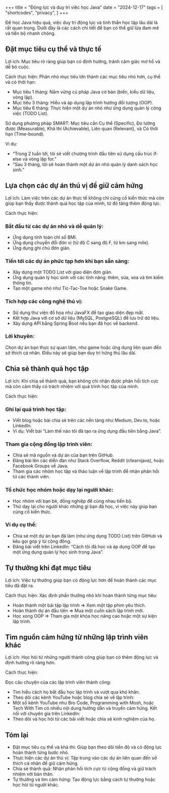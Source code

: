 +++
title = "Động lực và duy trì việc học Java"
date = "2024-12-17"
tags = [
    "shortcodes",
    "privacy",
]
+++

Để học Java hiệu quả, việc duy trì động lực và tinh thần học tập lâu dài là rất quan trọng. Dưới đây là các cách chi tiết để bạn có thể giữ lửa đam mê và tiến bộ nhanh chóng.



## <!--more-->

## Đặt mục tiêu cụ thể và thực tế
Lợi ích:
Mục tiêu rõ ràng giúp bạn có định hướng, tránh cảm giác mơ hồ và dễ bỏ cuộc.

Cách thực hiện:
Phân nhỏ mục tiêu lớn thành các mục tiêu nhỏ hơn, cụ thể và có thời hạn:
- Mục tiêu 1 tháng: Nắm vững cú pháp Java cơ bản (biến, kiểu dữ liệu, vòng lặp).
- Mục tiêu 3 tháng: Hiểu và áp dụng lập trình hướng đối tượng (OOP).
- Mục tiêu 6 tháng: Thực hiện một dự án nhỏ như ứng dụng quản lý công việc (TODO List).

Sử dụng phương pháp SMART: Mục tiêu cần Cụ thể (Specific), Đo lường được (Measurable), Khả thi (Achievable), Liên quan (Relevant), và Có thời hạn (Time-bound).

Ví dụ:
- “Trong 2 tuần tới, tôi sẽ viết chương trình đầu tiên sử dụng cấu trúc if-else và vòng lặp for.”
- “Sau 3 tháng, tôi sẽ hoàn thành một dự án nhỏ quản lý danh sách học sinh.”

## Lựa chọn các dự án thú vị để giữ cảm hứng
Lợi ích:
Làm việc trên các dự án thực tế không chỉ củng cố kiến thức mà còn giúp bạn thấy được thành quả học tập của mình, từ đó tăng thêm động lực.

Cách thực hiện:

### Bắt đầu từ các dự án nhỏ và dễ quản lý:
- Ứng dụng tính toán chỉ số BMI.
- Ứng dụng chuyển đổi đơn vị (từ độ C sang độ F, từ km sang mile).
- Ứng dụng ghi chú đơn giản.

### Tiến tới các dự án phức tạp hơn khi bạn sẵn sàng:
- Xây dựng một TODO List với giao diện đơn giản.
- Ứng dụng quản lý học sinh với các tính năng: thêm, sửa, xóa và tìm kiếm thông tin.
- Tạo một game nhỏ như Tic-Tac-Toe hoặc Snake Game.

### Tích hợp các công nghệ thú vị:
- Sử dụng thư viện đồ họa như JavaFX để tạo giao diện đẹp mắt.
- Kết hợp Java với cơ sở dữ liệu (MySQL, PostgreSQL) để lưu trữ dữ liệu.
- Xây dựng API bằng Spring Boot nếu bạn đã học về backend.
### Lời khuyên:
Chọn dự án bạn thực sự quan tâm, như game hoặc ứng dụng liên quan đến sở thích cá nhân. Điều này sẽ giúp bạn duy trì hứng thú lâu dài.

## Chia sẻ thành quả học tập
Lợi ích:
Khi chia sẻ thành quả, bạn không chỉ nhận được phản hồi tích cực mà còn cảm thấy có trách nhiệm với quá trình học tập của mình.

Cách thực hiện:

### Ghi lại quá trình học tập:
- Viết blog hoặc bài chia sẻ trên các nền tảng như Medium, Dev.to, hoặc LinkedIn.
- Ví dụ: Viết bài “Làm thế nào tôi đã tạo ra ứng dụng đầu tiên bằng Java”.

### Tham gia cộng đồng lập trình viên:
- Chia sẻ mã nguồn và dự án của bạn trên GitHub.
- Đăng bài lên các diễn đàn như Stack Overflow, Reddit (r/learnjava), hoặc Facebook Groups về Java.
- Tham gia các nhóm học tập và thảo luận về lập trình để nhận phản hồi từ các thành viên.

### Tổ chức học nhóm hoặc dạy lại người khác:
- Học nhóm với bạn bè, đồng nghiệp để cùng nhau tiến bộ.
- Thử dạy lại cho người khác những gì bạn đã học, vì việc này giúp bạn củng cố kiến thức.

### Ví dụ cụ thể:
- Chia sẻ một dự án bạn đã làm (như ứng dụng TODO List) trên GitHub và kêu gọi góp ý từ cộng đồng.
- Đăng bài viết trên LinkedIn: “Cách tôi đã học và áp dụng OOP để tạo một ứng dụng quản lý học sinh trong Java”.
## Tự thưởng khi đạt mục tiêu
Lợi ích:
Việc tự thưởng giúp bạn có động lực hơn để hoàn thành các mục tiêu đã đặt ra.

Cách thực hiện:
Xác định phần thưởng nhỏ khi hoàn thành từng mục tiêu:
- Hoàn thành một bài tập lập trình => Xem một tập phim yêu thích.
- Hoàn thành dự án đầu tiên => Mua một cuốn sách lập trình mới.
- Học xong OOP => Tham gia một khóa học nâng cao hoặc một sự kiện lập trình.

## Tìm nguồn cảm hứng từ những lập trình viên khác
Lợi ích:
Học hỏi từ những người thành công giúp bạn có thêm động lực và định hướng rõ ràng hơn.

Cách thực hiện:

Đọc câu chuyện của các lập trình viên thành công:
- Tìm hiểu cách họ bắt đầu học lập trình và vượt qua khó khăn.
- Theo dõi các kênh YouTube hoặc blog chia sẻ về lập trình:
- Một số kênh YouTube như Bro Code, Programming with Mosh, hoặc Tech With Tim có nhiều nội dung hướng dẫn và truyền cảm hứng.
Kết nối với chuyên gia trên LinkedIn:
- Theo dõi và học hỏi từ các bài viết hoặc chia sẻ kinh nghiệm của họ.
## Tóm lại
- Đặt mục tiêu cụ thể và khả thi: Giúp bạn theo dõi tiến độ và có động lực hoàn thành từng bước nhỏ.
- Thực hiện các dự án thú vị: Tập trung vào các dự án liên quan đến sở thích cá nhân để giữ cảm hứng.
- Chia sẻ thành quả: Nhận phản hồi tích cực từ cộng đồng và giữ trách nhiệm với bản thân.
- Tự thưởng và tìm cảm hứng: Tạo động lực bằng cách tự thưởng hoặc học hỏi từ người khác.


